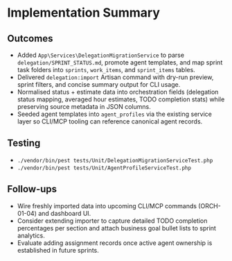 # Implementation Summary

## Outcomes
- Added `App\Services\DelegationMigrationService` to parse `delegation/SPRINT_STATUS.md`, promote agent templates, and map sprint task folders into `sprints`, `work_items`, and `sprint_items` tables.
- Delivered `delegation:import` Artisan command with dry-run preview, sprint filters, and concise summary output for CLI usage.
- Normalised status + estimate data into orchestration fields (delegation status mapping, averaged hour estimates, TODO completion stats) while preserving source metadata in JSON columns.
- Seeded agent templates into `agent_profiles` via the existing service layer so CLI/MCP tooling can reference canonical agent records.

## Testing
- `./vendor/bin/pest tests/Unit/DelegationMigrationServiceTest.php`
- `./vendor/bin/pest tests/Unit/AgentProfileServiceTest.php`

## Follow-ups
- Wire freshly imported data into upcoming CLI/MCP commands (ORCH-01-04) and dashboard UI.
- Consider extending importer to capture detailed TODO completion percentages per section and attach business goal bullet lists to sprint analytics.
- Evaluate adding assignment records once active agent ownership is established in future sprints.
